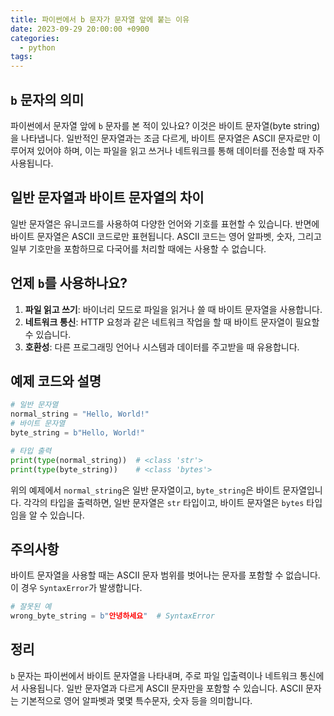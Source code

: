 ```yaml
---
title: 파이썬에서 b 문자가 문자열 앞에 붙는 이유
date: 2023-09-29 20:00:00 +0900
categories:
  - python
tags:
---
```


## `b` 문자의 의미

파이썬에서 문자열 앞에 `b` 문자를 본 적이 있나요? 이것은 바이트 문자열(byte string)을 나타냅니다. 일반적인 문자열과는 조금 다르게, 바이트 문자열은 ASCII 문자로만 이루어져 있어야 하며, 이는 파일을 읽고 쓰거나 네트워크를 통해 데이터를 전송할 때 자주 사용됩니다.

## 일반 문자열과 바이트 문자열의 차이

일반 문자열은 유니코드를 사용하여 다양한 언어와 기호를 표현할 수 있습니다. 반면에 바이트 문자열은 ASCII 코드로만 표현됩니다. ASCII 코드는 영어 알파벳, 숫자, 그리고 일부 기호만을 포함하므로 다국어를 처리할 때에는 사용할 수 없습니다.

## 언제 `b`를 사용하나요?

1. **파일 읽고 쓰기**: 바이너리 모드로 파일을 읽거나 쓸 때 바이트 문자열을 사용합니다.
2. **네트워크 통신**: HTTP 요청과 같은 네트워크 작업을 할 때 바이트 문자열이 필요할 수 있습니다.
3. **호환성**: 다른 프로그래밍 언어나 시스템과 데이터를 주고받을 때 유용합니다.

## 예제 코드와 설명

```python
# 일반 문자열
normal_string = "Hello, World!"
# 바이트 문자열
byte_string = b"Hello, World!"

# 타입 출력
print(type(normal_string))  # <class 'str'>
print(type(byte_string))    # <class 'bytes'>
```

위의 예제에서 `normal_string`은 일반 문자열이고, `byte_string`은 바이트 문자열입니다. 각각의 타입을 출력하면, 일반 문자열은 `str` 타입이고, 바이트 문자열은 `bytes` 타입임을 알 수 있습니다.

## 주의사항

바이트 문자열을 사용할 때는 ASCII 문자 범위를 벗어나는 문자를 포함할 수 없습니다. 이 경우 `SyntaxError`가 발생합니다.

```python
# 잘못된 예
wrong_byte_string = b"안녕하세요"  # SyntaxError
```

## 정리

`b` 문자는 파이썬에서 바이트 문자열을 나타내며, 주로 파일 입출력이나 네트워크 통신에서 사용됩니다. 일반 문자열과 다르게 ASCII 문자만을 포함할 수 있습니다. ASCII 문자는 기본적으로 영어 알파벳과 몇몇 특수문자, 숫자 등을 의미합니다.